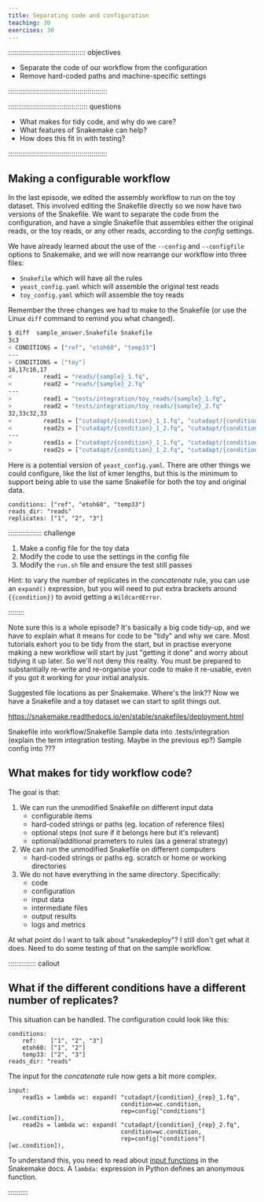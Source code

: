 ```yaml
---
title: Separating code and configuration
teaching: 30
exercises: 30
---
```


::::::::::::::::::::::::::::::::::::::: objectives

- Separate the code of our workflow from the configuration
- Remove hard-coded paths and machine-specific settings

::::::::::::::::::::::::::::::::::::::::::::::::::

:::::::::::::::::::::::::::::::::::::::: questions

- What makes for tidy code, and why do we care?
- What features of Snakemake can help?
- How does this fit in with testing?

::::::::::::::::::::::::::::::::::::::::::::::::::

## Making a configurable workflow

In the last episode, we edited the assembly workflow to run on the toy dataset. This involved
editing the Snakefile directly so we now have two versions of the Snakefile. We want to separate
the code from the configuration, and have a single Snakefile that assembles either the original
reads, or the toy reads, or any other reads, according to the *config* settings.

We have already learned about the use of the `--config` and `--configfile` options to Snakemake,
and we will now rearrange our workflow into three files:

* `Snakefile` which will have all the rules
* `yeast_config.yaml` which will assemble the original test reads
* `toy_config.yaml` which will assemble the toy reads

Remember the three changes we had to make to the Snakefile (or use the Linux `diff` command to
remind you what changed).

```bash
$ diff  sample_answer.Snakefile Snakefile
3c3
< CONDITIONS = ["ref", "etoh60", "temp33"]
---
> CONDITIONS = ["toy"]
16,17c16,17
<         read1 = "reads/{sample}_1.fq",
<         read2 = "reads/{sample}_2.fq"
---
>         read1 = "tests/integration/toy_reads/{sample}_1.fq",
>         read2 = "tests/integration/toy_reads/{sample}_2.fq"
32,33c32,33
<         read1s = ["cutadapt/{condition}_1_1.fq", "cutadapt/{condition}_2_1.fq", "cutadapt/{condition}_3_1.fq"],
<         read2s = ["cutadapt/{condition}_1_2.fq", "cutadapt/{condition}_2_2.fq", "cutadapt/{condition}_3_2.fq"],
---
>         read1s = ["cutadapt/{condition}_1_1.fq", "cutadapt/{condition}_2_1.fq"],
>         read2s = ["cutadapt/{condition}_1_2.fq", "cutadapt/{condition}_2_2.fq"],
```

Here is a potential version of `yeast_config.yaml`. There are other things we could configure,
like the list of kmer lengths, but this is the minimum to support being able to use the same
Snakefile for both the toy and original data.

```
conditions: ["ref", "etoh60", "temp33"]
reads_dir: "reads"
replicates: ["1", "2", "3"]
```

::::::::::::::::: challenge

1. Make a config file for the toy data
2. Modify the code to use the settings in the config file
3. Modify the `run.sh` file and ensure the test still passes

Hint: to vary the number of replicates in the *concatenate* rule, you can use an `expand()`
expression, but you will need to put extra brackets around `{{condition}}` to avoid getting a
`WildcardError`.

::::::::


Note sure this is a whole episode? It's basically a big code tidy-up, and we have to explain what
it means for code to be "tidy" and why we care. Most tutorials exhort you to be tidy from the
start, but in practise everyone making a new workflow will start by just "getting it done" and
worry about tidying it up later. So we'll not deny this reality. You must be prepared to
substantially re-write and re-organise your code to make it re-usable, even if you got it working
for your initial analysis.

Suggested file locations as per Snakemake. Where's the link?? Now we have a Snakefile and a toy
dataset we can start to split things out.

https://snakemake.readthedocs.io/en/stable/snakefiles/deployment.html

Snakefile into workflow/Snakefile
Sample data into .tests/integration (explain the term integration testing. Maybe in the previous ep?)
Sample config into ???

## What makes for tidy workflow code?

The goal is that:

1) We can run the unmodified Snakefile on different input data
   - configurable items
   - hard-coded strings or paths (eg. location of reference files)
   - optional steps (not sure if it belongs here but it's relevant)
   - optional/additional prameters to rules (as a general strategy)
2) We can run the unmodified Snakefile on different computers
   - hard-coded strings or paths eg. scratch or home or working directories
3) We do not have everything in the same directory. Specifically:
   - code
   - configuration
   - input data
   - intermediate files
   - output results
   - logs and metrics

At what point do I want to talk about "snakedeploy"? I still don't get what it does. Need to do
some testing of that on the sample workflow.

:::::::::::::: callout

## What if the different conditions have a different number of replicates?

This situation can be handled. The configuration could look like this:

```
conditions:
    ref:    ["1", "2", "3"]
    etoh60: ["1", "2"]
    temp33: ["2", "3"]
reads_dir: "reads"
```

The input for the *concatenate* rule now gets a bit more complex.

```
input:
    read1s = lambda wc: expand( "cutadapt/{condition}_{rep}_1.fq",
                                condition=wc.condition,
                                rep=config["conditions"][wc.condition]),
    read2s = lambda wc: expand( "cutadapt/{condition}_{rep}_2.fq",
                                condition=wc.condition,
                                rep=config["conditions"][wc.condition]),
```

To understand this, you need to read about [input functions](
https://snakemake.readthedocs.io/en/stable/snakefiles/rules.html#input-functions)
in the Snakemake docs. A `lambda:` expression in Python defines an anonymous function.

::::::::::
